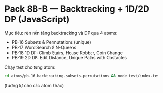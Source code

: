 # Pack 8B-B — Backtracking + 1D/2D DP (JavaScript)

Mục tiêu: rèn nền tảng backtracking và DP qua 4 atoms:
- PB-16 Subsets & Permutations (unique)
- PB-17 Word Search & N-Queens
- PB-18 1D DP: Climb Stairs, House Robber, Coin Change
- PB-19 2D DP: Edit Distance, Unique Paths with Obstacles

Chạy test cho từng atom:
```bash
cd atoms/pb-16-backtracking-subsets-permutations && node test/index.test.js
```
(tương tự cho các atom khác)
